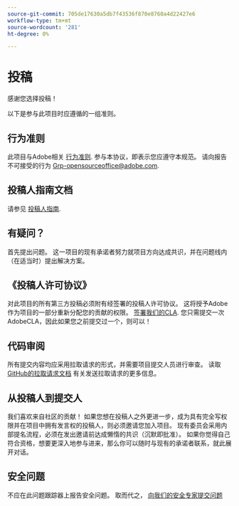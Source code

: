 ```yaml
---
source-git-commit: 705de17630a5db7f43536f870e8760a4d22427e6
workflow-type: tm+mt
source-wordcount: '281'
ht-degree: 0%

---
```

# 投稿

感谢您选择投稿！

以下是参与此项目时应遵循的一组准则。

## 行为准则

此项目与Adobe相关 [行为准则](code-of-conduct.md). 参与本协议，即表示您应遵守本规范。 请向报告不可接受的行为
[Grp-opensourceoffice@adobe.com](mailto:Grp-opensourceoffice@adobe.com).

## 投稿人指南文档

请参见 [投稿人指南](https://experienceleague.adobe.com/docs/contributor/contributor-guide/introduction.html).

## 有疑问？

首先提出问题。 这一项目的现有承诺者努力就项目方向达成共识，并在问题线内（在适当时）提出解决方案。

## 《投稿人许可协议》

对此项目的所有第三方投稿必须附有经签署的投稿人许可协议。 这将授予Adobe作为项目的一部分重新分配您的贡献的权限。 [签署我们的CLA](http://opensource.adobe.com/cla.html). 您只需提交一次AdobeCLA，因此如果您之前提交过一个，则可以！

## 代码审阅

所有提交内容均应采用拉取请求的形式，并需要项目提交人员进行审查。 读取 [GitHub的拉取请求文档](https://help.github.com/articles/about-pull-requests/)
有关发送拉取请求的更多信息。

<!--
Lastly, please follow the [pull request template](PULL_REQUEST_TEMPLATE.md) when
submitting a pull request!
-->

## 从投稿人到提交人

我们喜欢来自社区的贡献！ 如果您想在投稿人之外更进一步，成为具有完全写权限并在项目中拥有发言权的投稿人，则必须邀请您加入项目。 现有委员会采用内部提名流程，必须在发出邀请前达成懒惰的共识（沉默即批准）。 如果你觉得自己符合资格，想要更深入地参与进来，那么你可以随时与现有的承诺者联系，就此展开对话。

## 安全问题

不应在此问题跟踪器上报告安全问题。 取而代之， [向我们的安全专家提交问题](https://helpx.adobe.com/security/alertus.html)
